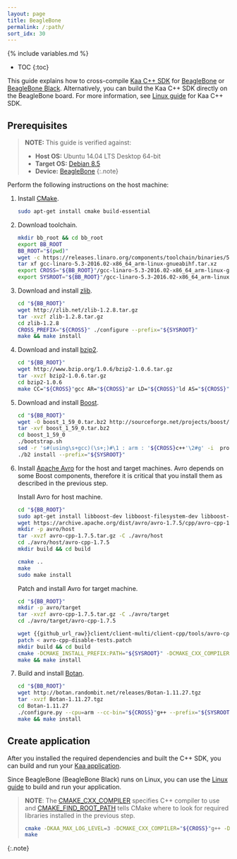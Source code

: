 ```yaml
---
layout: page
title: BeagleBone
permalink: /:path/
sort_idx: 30
---
```


{% include variables.md %}

* TOC
{:toc}

This guide explains how to cross-compile [Kaa C++ SDK]({{root_url}}Glossary/#kaa-sdk-type) for [BeagleBone](https://beagleboard.org/bone) or [BeagleBone Black](https://beagleboard.org/black).
Alternatively, you can build the Kaa C++ SDK directly on the BeagleBone board.
For more information, see [Linux guide]({{root_url}}Programming-guide/Using-Kaa-endpoint-SDKs/C++/SDK-Linux/) for Kaa C++ SDK.

## Prerequisites

>**NOTE:** This guide is verified against:
>
> * **Host OS:** Ubuntu 14.04 LTS Desktop 64-bit
> * **Target OS:** [Debian 8.5](http://beagleboard.org/latest-images)
> * **Device:** [BeagleBone](http://beagleboard.org/bone-original)
{:.note}

Perform the following instructions on the host machine:

1. Install [CMake](https://cmake.org/).

   ```bash
   sudo apt-get install cmake build-essential
   ```

2. Download toolchain.

   ```bash
   mkdir bb_root && cd bb_root
   export BB_ROOT
   BB_ROOT="$(pwd)"
   wget -c https://releases.linaro.org/components/toolchain/binaries/5.3-2016.02/arm-linux-gnueabihf/gcc-linaro-5.3-2016.02-x86_64_arm-linux-gnueabihf.tar.xz
   tar xf gcc-linaro-5.3-2016.02-x86_64_arm-linux-gnueabihf.tar.xz
   export CROSS="${BB_ROOT}"/gcc-linaro-5.3-2016.02-x86_64_arm-linux-gnueabihf/bin/arm-linux-gnueabihf-
   export SYSROOT="${BB_ROOT}"/gcc-linaro-5.3-2016.02-x86_64_arm-linux-gnueabihf/libc/usr
   ```

3. Download and install [zlib](http://www.zlib.net/).

   ```bash
   cd "${BB_ROOT}"
   wget http://zlib.net/zlib-1.2.8.tar.gz
   tar -xvzf zlib-1.2.8.tar.gz
   cd zlib-1.2.8
   CROSS_PREFIX="${CROSS}" ./configure --prefix="${SYSROOT}"
   make && make install
   ```

4. Download and install [bzip2](http://www.bzip.org/).

   ```bash
   cd "${BB_ROOT}"
   wget http://www.bzip.org/1.0.6/bzip2-1.0.6.tar.gz
   tar -xvzf bzip2-1.0.6.tar.gz
   cd bzip2-1.0.6
   make CC="${CROSS}"gcc AR="${CROSS}"ar LD="${CROSS}"ld AS="${CROSS}"as PREFIX="${SYSROOT}" install
   ```

5. Download and install [Boost](http://www.boost.org/users/download/).

   ```bash
   cd "${BB_ROOT}"
   wget -O boost_1_59_0.tar.bz2 http://sourceforge.net/projects/boost/files/boost/1.59.0/boost_1_59_0.tar.bz2/download
   tar -xvf boost_1_59_0.tar.bz2
   cd boost_1_59_0
   ./bootstrap.sh
   sed -r 's#(using\s+gcc)(\s+;)#\1 : arm : '${CROSS}c++'\2#g' -i  project-config.jam
   ./b2 install --prefix="${SYSROOT}"
   ```

6. Install [Apache Avro](https://avro.apache.org/) for the host and target machines.
Avro depends on some Boost components, therefore it is critical that you install them as described in the previous step.

    Install Avro for host machine.

   ```bash
   cd "${BB_ROOT}"
   sudo apt-get install libboost-dev libboost-filesystem-dev libboost-iostreams-dev libboost-program-options-dev libboost-system-dev
   wget https://archive.apache.org/dist/avro/avro-1.7.5/cpp/avro-cpp-1.7.5.tar.gz
   mkdir -p avro/host
   tar -xvzf avro-cpp-1.7.5.tar.gz -C ./avro/host
   cd ./avro/host/avro-cpp-1.7.5
   mkdir build && cd build
   
   cmake ..
   make
   sudo make install
   ```
   
    Patch and install Avro for target machine.

   ```bash
   cd "${BB_ROOT}"
   mkdir -p avro/target
   tar -xvzf avro-cpp-1.7.5.tar.gz -C ./avro/target
   cd ./avro/target/avro-cpp-1.7.5
   
   wget {{github_url_raw}}client/client-multi/client-cpp/tools/avro-cpp-disable-tests.patch
   patch < avro-cpp-disable-tests.patch
   mkdir build && cd build
   cmake -DCMAKE_INSTALL_PREFIX:PATH="${SYSROOT}" -DCMAKE_CXX_COMPILER="${CROSS}"g++ -DCMAKE_FIND_ROOT_PATH="${SYSROOT}" ..
   make && make install
   ```

7. Build and install [Botan](https://botan.randombit.net/).

   ```bash
   cd "${BB_ROOT}"
   wget http://botan.randombit.net/releases/Botan-1.11.27.tgz
   tar -xvzf Botan-1.11.27.tgz
   cd Botan-1.11.27
   ./configure.py --cpu=arm --cc-bin="${CROSS}"g++ --prefix="${SYSROOT}"
   make && make install
   ```

## Create application

After you installed the required dependencies and built the C++ SDK, you can build and run your [Kaa application]({{root_url}}Glossary/#kaa-application).

Since BeagleBone (BeagleBone Black) runs on Linux, you can use the [Linux guide]({{root_url}}Programming-guide/Using-Kaa-endpoint-SDKs/C++/SDK-Linux/#build-kaa-application) to build and run your application.

>**NOTE**: The [CMAKE_CXX_COMPILER](https://cmake.org/cmake/help/v3.0/variable/CMAKE_LANG_COMPILER.html) specifies C++ compiler to use and [CMAKE_FIND_ROOT_PATH](https://cmake.org/cmake/help/v3.0/variable/CMAKE_FIND_ROOT_PATH.html) tells CMake where to look for required libraries installed in the previous step.
>
>```bash
>cmake -DKAA_MAX_LOG_LEVEL=3 -DCMAKE_CXX_COMPILER="${CROSS}"g++ -DCMAKE_FIND_ROOT_PATH="${SYSROOT}" ..
>make
>```
{:.note}